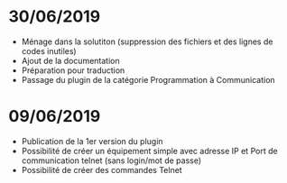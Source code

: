 # 30/06/2019

- Ménage dans la solutiton (suppression des fichiers et des lignes de codes inutiles)
- Ajout de la documentation
- Préparation pour traduction
- Passage du plugin de la catégorie Programmation à Communication

# 09/06/2019

- Publication de la 1er version du plugin
- Possibilité de créer un équipement simple avec adresse IP et Port de communication telnet (sans login/mot de passe)
- Possibilité de créer des commandes Telnet

